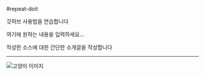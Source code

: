 #repeat-doit

깃허브 사용법을 연습합니다

여기에 원하는 내용을 입력하세요...

작성한 소스에 대한 간단한 소개글을 작성합니다

---
![고양이 이미지](.images/양이.jpg)
